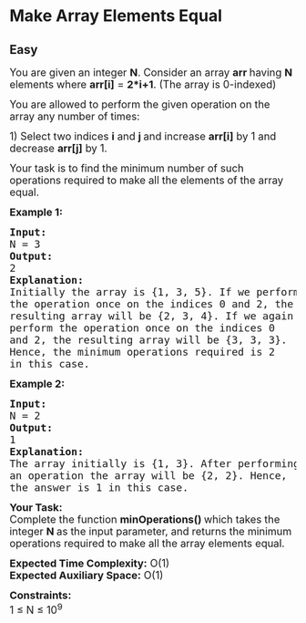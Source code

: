 # Make Array Elements Equal
## Easy
<div class="problems_problem_content__Xm_eO"><p><span style="font-size:18px">You are given an integer <strong>N</strong>. Consider an array <strong>arr </strong>having <strong>N</strong> elements where <strong>arr[i]</strong> = <strong>2*i+1</strong>. (The array&nbsp;is 0-indexed)</span></p>

<p><span style="font-size:18px">You are allowed to perform the given operation on the array any number of times:</span></p>

<p><span style="font-size:18px">1) Select two indices <strong>i</strong> and <strong>j </strong>and increase <strong>arr[i]</strong> by 1 and decrease <strong>arr[j]</strong> by 1.</span></p>

<p><span style="font-size:18px">Your task is to find the minimum number of such operations required to make all the elements of the array equal.</span></p>

<p><span style="font-size:18px"><strong>Example 1:</strong></span></p>

<pre><span style="font-size:18px"><strong>Input:</strong>
N = 3
<strong>Output:</strong>
2
<strong>Explanation:</strong>
Initially the array is {1, 3, 5}. If we perform
the operation once on the indices 0 and 2, the 
resulting array will be {2, 3, 4}. If we again 
perform the operation once on the indices 0
and 2, the resulting array will be {3, 3, 3}.
Hence, the minimum operations required is 2
in this case.</span> </pre>

<p><span style="font-size:18px"><strong>Example 2:</strong></span></p>

<pre><span style="font-size:18px"><strong>Input: </strong>
N = 2
<strong>Output:</strong>
1
<strong>Explanation: </strong>
The array initially is {1, 3}. After performing </span>
<span style="font-size:18px">an operation the array will be {2, 2}. Hence,
the answer is 1 in this case.</span></pre>

<p><span style="font-size:18px"><strong>Your Task:</strong><br>
Complete the function <strong>minOperations</strong><strong>() </strong>which takes the integer&nbsp;<strong>N&nbsp;</strong>as the input parameter, and returns the minimum operations required to make all the array elements equal.</span></p>

<p><span style="font-size:18px"><strong>Expected Time Complexity:</strong>&nbsp;O(1)<br>
<strong>Expected Auxiliary Space:</strong>&nbsp;O(1)</span></p>

<p><span style="font-size:18px"><strong>Constraints:</strong><br>
1 ≤ N&nbsp;≤ 10<sup>9</sup></span></p>
</div>